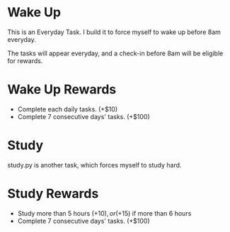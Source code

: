 # Wake Up 

This is an Everyday Task. I build it to force myself to wake up before 8am everyday.

The tasks will appear everyday, and a check-in before 8am will be eligible for rewards.

# Wake Up Rewards
* Complete each daily tasks. (+$10)
* Complete 7 consecutive days' tasks. (+$100)

# Study

study.py is another task, which forces myself to study hard.

# Study Rewards
* Study more than 5 hours (+$10), or (+$15) if more than 6 hours
* Complete 7 consecutive days' tasks. (+$100)